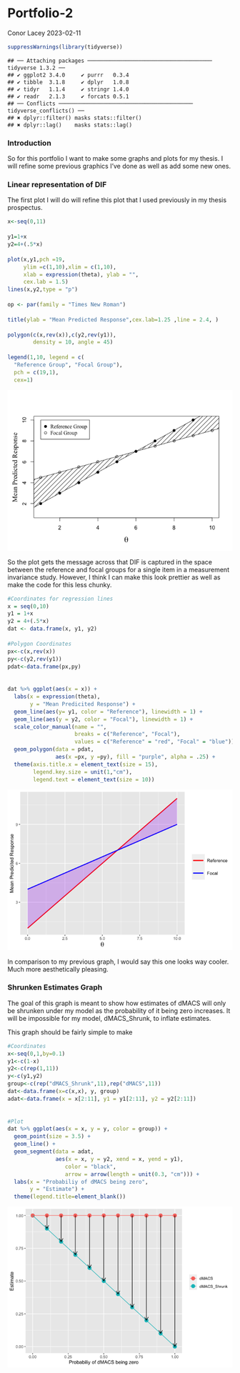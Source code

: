 Portfolio-2
================
Conor Lacey
2023-02-11

``` r
suppressWarnings(library(tidyverse))
```

    ## ── Attaching packages ─────────────────────────────────────── tidyverse 1.3.2 ──
    ## ✔ ggplot2 3.4.0     ✔ purrr   0.3.4
    ## ✔ tibble  3.1.8     ✔ dplyr   1.0.8
    ## ✔ tidyr   1.1.4     ✔ stringr 1.4.0
    ## ✔ readr   2.1.3     ✔ forcats 0.5.1
    ## ── Conflicts ────────────────────────────────────────── tidyverse_conflicts() ──
    ## ✖ dplyr::filter() masks stats::filter()
    ## ✖ dplyr::lag()    masks stats::lag()

### Introduction

So for this portfolio I want to make some graphs and plots for my
thesis. I will refine some previous graphics I’ve done as well as add
some new ones.

### Linear representation of DIF

The first plot I will do will refine this plot that I used previously in
my thesis prospectus.

``` r
x<-seq(0,11)

y1=1+x
y2=4+(.5*x)

plot(x,y1,pch =19,
     ylim =c(1,10),xlim = c(1,10),
     xlab = expression(theta), ylab = "",
     cex.lab = 1.5)
lines(x,y2,type = "p")

op <- par(family = "Times New Roman")

title(ylab = "Mean Predicted Response",cex.lab=1.25 ,line = 2.4, )

polygon(c(x,rev(x)),c(y2,rev(y1)),
        density = 10, angle = 45)

legend(1,10, legend = c(
  "Reference Group", "Focal Group"),
  pch = c(19,1),
  cex=1)
```

![](Portfolio-2_files/figure-gfm/unnamed-chunk-1-1.png)<!-- -->

So the plot gets the message across that DIF is captured in the space
between the reference and focal groups for a single item in a
measurement invariance study. However, I think I can make this look
prettier as well as make the code for this less chunky.

``` r
#Coordinates for regression lines
x = seq(0,10)
y1 = 1+x
y2 = 4+(.5*x)
dat <- data.frame(x, y1, y2)

#Polygon Coordinates
px<-c(x,rev(x))
py<-c(y2,rev(y1))
pdat<-data.frame(px,py)


dat %>% ggplot(aes(x = x)) + 
  labs(x = expression(theta),
       y = "Mean Predicited Response") + 
  geom_line(aes(y= y1, color = "Reference"), linewidth = 1) +
  geom_line(aes(y = y2, color = "Focal"), linewidth = 1) +
  scale_color_manual(name = "",
                     breaks = c("Reference", "Focal"),
                     values = c("Reference" = "red", "Focal" = "blue")) +
  geom_polygon(data = pdat, 
               aes(x =px, y =py), fill = "purple", alpha = .25) +
  theme(axis.title.x = element_text(size = 15),
        legend.key.size = unit(1,"cm"),
        legend.text = element_text(size = 10))  
```

![](Portfolio-2_files/figure-gfm/DIF%20Plot%20Refined-1.png)<!-- -->

In comparison to my previous graph, I would say this one looks way
cooler. Much more aesthetically pleasing.

### Shrunken Estimates Graph

The goal of this graph is meant to show how estimates of dMACS will only
be shrunken under my model as the probability of it being zero
increases. It will be impossible for my model, dMACS_Shrunk, to inflate
estimates.

This graph should be fairly simple to make

``` r
#Coordinates
x<-seq(0,1,by=0.1)
y1<-c(1-x)
y2<-c(rep(1,11))
y<-c(y1,y2)
group<-c(rep("dMACS_Shrunk",11),rep("dMACS",11))
dat<-data.frame(x=c(x,x), y, group)
adat<-data.frame(x = x[2:11], y1 = y1[2:11], y2 = y2[2:11])


#Plot
dat %>% ggplot(aes(x = x, y = y, color = group)) +
  geom_point(size = 3.5) +
  geom_line() +
  geom_segment(data = adat, 
               aes(x = x, y = y2, xend = x, yend = y1),
                  color = "black",
                  arrow = arrow(length = unit(0.3, "cm"))) + 
  labs(x = "Probabiliy of dMACS being zero",
       y = "Estimate") +
  theme(legend.title=element_blank())
```

![](Portfolio-2_files/figure-gfm/dMACS_Shrunk%20Plot-1.png)<!-- -->
